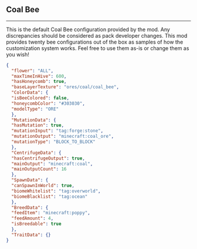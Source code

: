 ## **Coal Bee**
***
This is the default Coal Bee configuration provided by the mod. Any discrepancies should be considered as pack developer changes. This mod provides twenty bee configurations out of the box as samples of how the customization system works. Feel free to use them as-is or change them as you wish!

```json
{  
  "flower": "ALL",  
  "maxTimeInHive": 600,  
  "hasHoneycomb": true,  
  "baseLayerTexture": "ores/coal/coal_bee",  
  "ColorData": {  
  "isBeeColored": false,  
  "honeycombColor": "#303030",  
  "modelType": "ORE"  
  },  
  "MutationData": {  
  "hasMutation": true,  
  "mutationInput": "tag:forge:stone",  
  "mutationOutput": "minecraft:coal_ore",  
  "mutationType": "BLOCK_TO_BLOCK"  
  },  
  "CentrifugeData": {  
  "hasCentrifugeOutput": true,  
  "mainOutput": "minecraft:coal",  
  "mainOutputCount": 16  
  },  
  "SpawnData": {  
  "canSpawnInWorld": true,  
  "biomeWhitelist": "tag:overworld",  
  "biomeBlacklist": "tag:ocean"  
  },  
  "BreedData": {  
  "feedItem": "minecraft:poppy",  
  "feedAmount": 4,  
  "isBreedable": true  
  },  
  "TraitData": {}  
}
```
<!--stackedit_data:
eyJoaXN0b3J5IjpbMTk1MTg3NzQ2OF19
-->